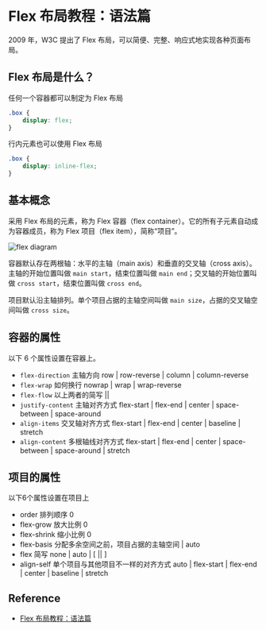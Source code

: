 # Flex 布局教程：语法篇

2009 年，W3C 提出了 Flex 布局，可以简便、完整、响应式地实现各种页面布局。

## Flex 布局是什么？

任何一个容器都可以制定为 Flex 布局

```css
.box {
	display: flex;
}
```

行内元素也可以使用 Flex 布局

```css
.box {
	display: inline-flex;
}
```

## 基本概念

采用 Flex 布局的元素，称为 Flex 容器（flex container）。它的所有子元素自动成为容器成员，称为 Flex 项目（flex item），简称“项目”。

![flex diagram](http://www.ruanyifeng.com/blogimg/asset/2015/bg2015071004.png)

容器默认存在两根轴：水平的主轴（main axis）和垂直的交叉轴（cross axis）。主轴的开始位置叫做 `main start`，结束位置叫做 `main end`；交叉轴的开始位置叫做 `cross start`，结束位置叫做 `cross end`。

项目默认沿主轴排列。单个项目占据的主轴空间叫做 `main size`，占据的交叉轴空间叫做 `cross size`。

## 容器的属性

以下 6 个属性设置在容器上。

* `flex-direction` 主轴方向 row | row-reverse | column | column-reverse
* `flex-wrap` 如何换行 nowrap | wrap | wrap-reverse
* `flex-flow` 以上两者的简写 <flex-direction> || <flex-wrap>
* `justify-content` 主轴对齐方式 flex-start | flex-end | center | space-between | space-around
* `align-items` 交叉轴对齐方式 flex-start | flex-end | center | baseline | stretch
* `align-content` 多根轴线对齐方式 flex-start | flex-end | center | space-between | space-around | stretch

## 项目的属性

以下6个属性设置在项目上

* order 排列顺序 0
* flex-grow 放大比例 0
* flex-shrink 缩小比例 0
* flex-basis 分配多余空间之前，项目占据的主轴空间 <length> | auto
* flex 简写 none | auto | [<flex-grow> <flex-shrink> || <flex-basis>]
* align-self 单个项目与其他项目不一样的对齐方式 auto | flex-start | flex-end | center | baseline | stretch

## Reference
- [Flex 布局教程：语法篇](http://www.ruanyifeng.com/blog/2015/07/flex-grammar.html)